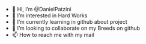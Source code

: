 - 👋 Hi, I’m @DanielPatzini
- 👀 I’m interested in Hard Works
- 🌱 I’m currently learning in github about project
- 💞️ I’m looking to collaborate on my Breeds on github
- 📫 How to reach me with my mail

<!---
DanielPatzini/DanielPatzini is a ✨ special ✨ repository because its `README.md` (this file) appears on your GitHub profile.
You can click the Preview link to take a look at your changes.
--->
